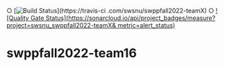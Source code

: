 ○ [![Build
Status](https://travis-ci.com/swsnu/swppfall2022-teamX.svg?branch=main)](https://travis-ci
.com/swsnu/swppfall2022-teamX)
○ [![Quality Gate
Status](https://sonarcloud.io/api/project_badges/measure?project=swsnu_swppfall2022-teamX&
metric=alert_status)](https://sonarcloud.io/dashboard?id=swsnu_swppfall2022-teamX)
# swppfall2022-team16
